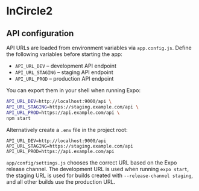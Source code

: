 # InCircle2

## API configuration

API URLs are loaded from environment variables via `app.config.js`. Define the following variables before starting the app:

- `API_URL_DEV` – development API endpoint
- `API_URL_STAGING` – staging API endpoint
- `API_URL_PROD` – production API endpoint

You can export them in your shell when running Expo:

```bash
API_URL_DEV=http://localhost:9000/api \
API_URL_STAGING=https://staging.example.com/api \
API_URL_PROD=https://api.example.com/api \
npm start
```

Alternatively create a `.env` file in the project root:

```env
API_URL_DEV=http://localhost:9000/api
API_URL_STAGING=https://staging.example.com/api
API_URL_PROD=https://api.example.com/api
```

`app/config/settings.js` chooses the correct URL based on the Expo release channel. The development URL is used when running `expo start`, the staging URL is used for builds created with `--release-channel staging`, and all other builds use the production URL.
